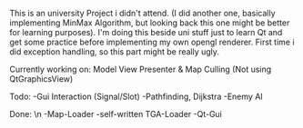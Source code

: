 This is an university Project i didn't attend. (I did another one, basically implementing MinMax Algorithm, but looking back this one might be better for learning purposes). 
I'm doing this beside uni stuff just to learn Qt and get some practice before implementing my own opengl renderer.
First time i did exception handling, so this part might be really ugly.

Currently working on:
Model View Presenter & Map Culling (Not using QtGraphicsView)

Todo:
-Gui Interaction (Signal/Slot)
-Pathfinding, Dijkstra
-Enemy AI

Done: \n
-Map-Loader
-self-written TGA-Loader
-Qt-Gui 
